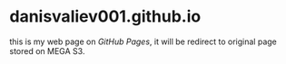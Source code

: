 # danisvaliev001.github.io

this is my web page on _GitHub Pages_, it will be redirect to original page stored on MEGA S3.
